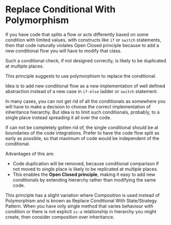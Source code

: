 # Replace Conditional With Polymorphism
If you have code that splits a flow or acts differently based on some condition with limited values, with constructs like `if` or `switch` statements,
then that code naturally violates Open Closed principle because to add a new conditional flow you will have to modify that class.

Such a conditional check, if not designed correctly, is likely to be duplicated at multiple places.
 
This principle suggests to use polymorphism to replace the conditional.

Idea is to add new conditional flow as a new implementation of well defined abstraction instead of a new case in `if-else` ladder or `switch` statement.

In many cases, you can not get rid of all the conditionals 
as somewhere you will have to make a decision to choose the correct implementation of inheritance hierarchy.
But idea is to limit such conditionals, probably, to a single place instead spreading it all over the code.

If can not be completely gotten rid of, the single conditional should be at boundaries of the code integrations.
Prefer to have the code flow split as early as possible, so that maximum of code would be independent of the conditional. 

Advantages of this are:
* Code duplication will be removed, because conditional comparison if not moved to single place is likely to be replicated at multiple places.
* This enables the **Open Closed principle**, making it easy to add new conditionals by extending hierarchy rather than modifying the same code.

This principle has a slight variation where Composition is used instead of Polymorphism and is known as 
Replace Conditional With State/Strategy Pattern.
When you have only single method that varies behaviour with condition or there is not explicit `is-a` relationship in hierarchy you might create, 
then consider composition over inheritance.
